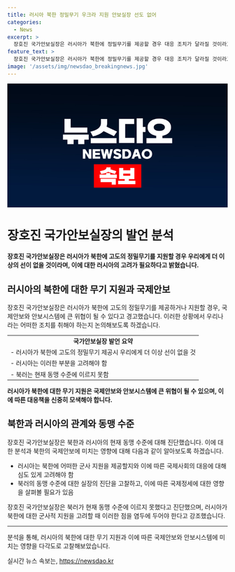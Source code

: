 ```yaml
---
title: 러시아 북한 정밀무기 우크라 지원 안보실장 선도 없어
categories:
  - News
excerpt: >
  장호진 국가안보실장은 러시아가 북한에 정밀무기를 제공할 경우 대응 조치가 달라질 것이라고 강조했다. 그는 북러가 동맹 수준은 아니라며 유엔 헌장과 국내법에 따르면 자동개입은 아니라고 설명했다. 장 실장은 러시아의 행동을 주의깊게 지켜봐야 할 필요가 있다고 덧붙였다. 푸틴 대통령이 북한을 지원할 수 있는 무기로 중거리 지대공미사일 천궁과 155㎜ 포탄, K600 장애물개척 전차 등을 언급한 것과 관련하여 미국연합연습을 핑계로 러시아가 어떤 조치를 취할지 주목할 필요가 있다고 봤다.
feature_text: >
  장호진 국가안보실장은 러시아가 북한에 정밀무기를 제공할 경우 대응 조치가 달라질 것이라고 강조했다. 그는 북러가 동맹 수준은 아니라며 유엔 헌장과 국내법에 따르면 자동개입은 아니라고 설명했다. 장 실장은 러시아의 행동을 주의깊게 지켜봐야 할 필요가 있다고 덧붙였다. 푸틴 대통령이 북한을 지원할 수 있는 무기로 중거리 지대공미사일 천궁과 155㎜ 포탄, K600 장애물개척 전차 등을 언급한 것과 관련하여 미국연합연습을 핑계로 러시아가 어떤 조치를 취할지 주목할 필요가 있다고 봤다.
image: '/assets/img/newsdao_breakingnews.jpg'
---
```


<p><img src="/assets/img/newsdao_breakingnews.jpg" alt="koreaapp 속보" /></p>

<h1>장호진 국가안보실장의 발언 분석</h1>

<p data-ke-size="size16"><b>장호진 국가안보실장은 러시아가 북한에 고도의 정밀무기를 지원할 경우 우리에게 더 이상의 선이 없을 것이라며, 이에 대한 러시아의 고려가 필요하다고 밝혔습니다.</b></p>

<h2 data-ke-size="size26">러시아의 북한에 대한 무기 지원과 국제안보</h2>

<p data-ke-size="size16">장호진 국가안보실장은 러시아가 북한에 고도의 정밀무기를 제공하거나 지원할 경우, 국제안보와 안보시스템에 큰 위협이 될 수 있다고 경고했습니다. 이러한 상황에서 우리나라는 어떠한 조치를 취해야 하는지 논의해보도록 하겠습니다.</p>

<table>
  <tbody>
    <tr>
      <td style="text-align: center; height: 17px;"><b>국가안보실장 발언 요약</b></td>
    </tr>
    <tr>
      <td style="text-align: left;">- 러시아가 북한에 고도의 정밀무기 제공시 우리에게 더 이상 선이 없을 것</td>
    </tr>
    <tr>
      <td style="text-align: left;">- 러시아는 이러한 부분을 고려해야 함</td>
    </tr>
    <tr>
      <td style="text-align: left;">- 북러는 현재 동맹 수준에 이르지 못함</td>
    </tr>
  </tbody>
</table>

<p data-ke-size="size16"><b>러시아가 북한에 대한 무기 지원은 국제안보와 안보시스템에 큰 위협이 될 수 있으며, 이에 따른 대응책을 신중히 모색해야 합니다.</b></p>

<h2 data-ke-size="size26">북한과 러시아의 관계와 동맹 수준</h2>

<p data-ke-size="size16">장호진 국가안보실장은 북한과 러시아의 현재 동맹 수준에 대해 진단했습니다. 이에 대한 분석과 북한의 국제안보에 미치는 영향에 대해 다음과 같이 알아보도록 하겠습니다.</p>

<ul>
  <li>러시아는 북한에 어떠한 군사 지원을 제공할지와 이에 따른 국제사회의 대응에 대해 심도 있게 고려해야 함</li>
  <li>북러의 동맹 수준에 대한 실장의 진단을 고찰하고, 이에 따른 국제정세에 대한 영향을 살펴볼 필요가 있음</li>
</ul>

<p data-ke-size="size16">장호진 국가안보실장은 북러가 현재 동맹 수준에 이르지 못했다고 진단했으며, 러시아가 북한에 대한 군사적 지원을 고려할 때 이러한 점을 염두에 두어야 한다고 강조했습니다.</p>

<hr>

<p data-ke-size="size16">분석을 통해, 러시아의 북한에 대한 무기 지원과 이에 따른 국제안보와 안보시스템에 미치는 영향을 다각도로 고찰해보았습니다.</p>
실시간 뉴스 속보는, <a href="https://newsdao.kr" rel="dofollow">https://newsdao.kr</a>


